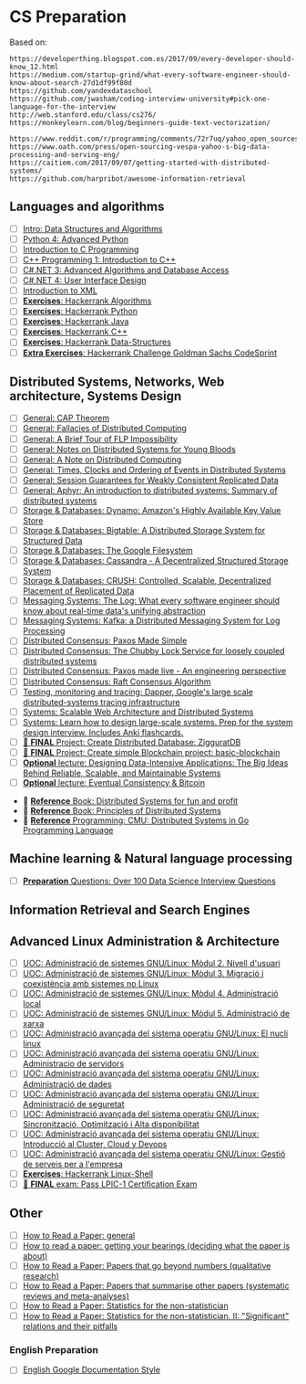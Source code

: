 # CS Preparation

Based on:
```
https://developerthing.blogspot.com.es/2017/09/every-developer-should-know_12.html
https://medium.com/startup-grind/what-every-software-engineer-should-know-about-search-27d1df99f80d
https://github.com/yandexdataschool
https://github.com/jwasham/coding-interview-university#pick-one-language-for-the-interview
http://web.stanford.edu/class/cs276/
https://monkeylearn.com/blog/beginners-guide-text-vectorization/

https://www.reddit.com/r/programming/comments/72r7uq/yahoo_open_sources_its_search_engine_vespa/
https://www.oath.com/press/open-sourcing-vespa-yahoo-s-big-data-processing-and-serving-eng/
https://caitiem.com/2017/09/07/getting-started-with-distributed-systems/
https://github.com/harpribot/awesome-information-retrieval

```
  
## Languages and algorithms

- [ ] [Intro: Data Structures and Algorithms](http://archive.oreilly.com/oreillyschool/courses/data-structures-algorithms/index.html)
- [ ] [Python 4: Advanced Python](http://archive.oreilly.com/oreillyschool/courses/Python4/index.html)
- [ ] [Introduction to C Programming](http://archive.oreilly.com/oreillyschool/courses/c/index.html)
- [ ] [C++ Programming 1: Introduction to C++](http://archive.oreilly.com/oreillyschool/courses/cplusplus1/index.html)
- [ ] [C#.NET 3: Advanced Algorithms and Database Access](http://archive.oreilly.com/oreillyschool/courses/csharp3/index.html)
- [ ] [C#.NET 4: User Interface Design](http://archive.oreilly.com/oreillyschool/courses/csharp4/index.html)
- [ ] [Introduction to XML](http://archive.oreilly.com/oreillyschool/courses/introxml/index.html)
- [ ] [**Exercises**: Hackerrank Algorithms](https://www.hackerrank.com/domains/algorithms/warmup)
- [ ] [**Exercises**: Hackerrank Python](https://www.hackerrank.com/domains/python/py-introduction)
- [ ] [**Exercises**: Hackerrank Java](https://www.hackerrank.com/domains/java/java-introduction)
- [ ] [**Exercises**: Hackerrank C++](https://www.hackerrank.com/domains/cpp/cpp-introduction)
- [ ] [**Exercises**: Hackerrank Data-Structures](https://www.hackerrank.com/domains/data-structures/arrays)
- [ ] [**Extra Exercises**: Hackerrank Challenge Goldman Sachs CodeSprint](https://www.hackerrank.com/contests/gs-codesprint/challenges)

## Distributed Systems, Networks, Web architecture, Systems Design
- [ ] [General: CAP Theorem](http://ksat.me/a-plain-english-introduction-to-cap-theorem/)
- [ ] [General: Fallacies of Distributed Computing](https://en.wikipedia.org/wiki/Fallacies_of_distributed_computing)
- [ ] [General: A Brief Tour of FLP Impossibility](http://the-paper-trail.org/blog/a-brief-tour-of-flp-impossibility/)
- [ ] [General: Notes on Distributed Systems for Young Bloods](https://www.somethingsimilar.com/2013/01/14/notes-on-distributed-systems-for-young-bloods/)
- [ ] [General: A Note on Distributed Computing](http://citeseerx.ist.psu.edu/viewdoc/download?doi=10.1.1.41.7628&rep=rep1&type=pdf)
- [ ] [General: Times, Clocks and Ordering of Events in Distributed Systems](https://www.microsoft.com/en-us/research/publication/time-clocks-ordering-events-distributed-system/?from=http%3A%2F%2Fresearch.microsoft.com%2Fen-us%2Fum%2Fpeople%2Flamport%2Fpubs%2Ftime-clocks.pdf)
- [ ] [General: Session Guarantees for Weakly Consistent Replicated Data](http://www.cs.utexas.edu/~dahlin/Classes/GradOS/papers/SessionGuaranteesPDIS.pdf)
- [ ] [General: Aphyr: An introduction to distributed systems: Summary of distributed systems](https://github.com/aphyr/distsys-class)
- [ ] [Storage & Databases: Dynamo: Amazon's Highly Available Key Value Store](http://bnrg.eecs.berkeley.edu/~randy/Courses/CS294.F07/Dynamo.pdf)
- [ ] [Storage & Databases: Bigtable: A Distributed Storage System for Structured Data](http://static.googleusercontent.com/media/research.google.com/en//archive/bigtable-osdi06.pdf)
- [ ] [Storage & Databases: The Google Filesystem](http://static.googleusercontent.com/media/research.google.com/en/us/archive/gfs-sosp2003.pdf)
- [ ] [Storage & Databases: Cassandra - A Decentralized Structured Storage System](http://citeseerx.ist.psu.edu/viewdoc/download?doi=10.1.1.161.6751&rep=rep1&type=pdf)
- [ ] [Storage & Databases: CRUSH: Controlled, Scalable, Decentralized Placement of Replicated Data](https://www.ssrc.ucsc.edu/Papers/weil-sc06.pdf)
- [ ] [Messaging Systems: The Log: What every software engineer should know about real-time data's unifying abstraction](https://engineering.linkedin.com/distributed-systems/log-what-every-software-engineer-should-know-about-real-time-datas-unifying)
- [ ] [Messaging Systems: Kafka: a Distributed Messaging System for Log Processing](http://notes.stephenholiday.com/Kafka.pdf)
- [ ] [Distributed Consensus: Paxos Made Simple](https://www.microsoft.com/en-us/research/publication/paxos-made-simple/?from=http%3A%2F%2Fresearch.microsoft.com%2Fen-us%2Fum%2Fpeople%2Flamport%2Fpubs%2Fpaxos-simple.pdf)
- [ ] [Distributed Consensus: The Chubby Lock Service for loosely coupled distributed systems](http://static.googleusercontent.com/media/research.google.com/en//archive/chubby-osdi06.pdf)
- [ ] [Distributed Consensus: Paxos made live - An engineering perspective](https://research.google.com/archive/paxos_made_live.html)
- [ ] [Distributed Consensus: Raft Consensus Algorithm](https://raft.github.io/)
- [ ] [Testing, monitoring and tracing: Dapper, Google's large scale distributed-systems tracing infrastructure](http://static.googleusercontent.com/media/research.google.com/en//pubs/archive/36356.pdf) 
- [ ] [Systems: Scalable Web Architecture and Distributed Systems](http://www.aosabook.org/en/distsys.html)
- [ ] [Systems: Learn how to design large-scale systems. Prep for the system design interview. Includes Anki flashcards.](https://github.com/donnemartin/system-design-primer)
- [ ] [:punch: **FINAL** Project: Create Distributed Database: ZigguratDB](https://github.com/jepemo/zigguratdb)
- [ ] [:punch: **FINAL** Project: Create simple Blockchain project: basic-blockchain](https://github.com/jepemo/basic-blockchain)
- [ ] [**Optional** lecture: Designing Data-Intensive Applications: The Big Ideas Behind Reliable, Scalable, and Maintainable Systems](https://www.amazon.es/Designing-Data-Intensive-Applications-Reliable-Maintainable/dp/1449373321/ref=sr_1_1?ie=UTF8&qid=1507386946&sr=8-1&keywords=Designing+Data-Intensive+Applications%3A+The+Big+Ideas+Behind+Reliable%2C+Scalable%2C+and+Maintainable+Systems)
- [ ] [**Optional** lecture: Eventual Consistency & Bitcoin](https://disco.ethz.ch/courses/podc_allstars/lecture/chapter20.pdf)
- :closed_book: [**Reference** Book: Distributed Systems for fun and profit](http://book.mixu.net/distsys/)
- :closed_book: [**Reference** Book: Principles of Distributed Systems](https://disco.ethz.ch/courses/podc_allstars/lecture/podc.pdf)
- :closed_book: [**Reference** Programming:  CMU: Distributed Systems in Go Programming Language](http://www.cs.cmu.edu/~dga/15-440/F12/syllabus.html)

## Machine learning & Natural language processing

- [ ] [**Preparation** Questions: Over 100 Data Science Interview Questions](http://www.learndatasci.com/data-science-interview-questions)

## Information Retrieval and Search Engines

## Advanced Linux Administration & Architecture
- [ ] [UOC: Administració de sistemes GNU/Linux: Mòdul 2. Nivell d'usuari](http://openaccess.uoc.edu/webapps/o2/bitstream/10609/60687/2/Administraci%C3%B3%20de%20sistemes%20GNU_Linux_M%C3%B2dul2_Nivell%20d%27usuari.pdf)
- [ ] [UOC: Administració de sistemes GNU/Linux: Mòdul 3. Migració i coexistència amb sistemes no Linux](http://openaccess.uoc.edu/webapps/o2/bitstream/10609/60687/3/Administraci%C3%B3%20de%20sistemes%20GNU_Linux_M%C3%B2dul3_Migraci%C3%B3%20i%20coexist%C3%A8ncia%20amb%20sistemes%20no%20Linux.pdf)
- [ ] [UOC: Administració de sistemes GNU/Linux: Mòdul 4. Administració local](http://openaccess.uoc.edu/webapps/o2/bitstream/10609/60687/4/Administraci%C3%B3%20de%20sistemes%20GNU_Linux_M%C3%B2dul4_Administraci%C3%B3%20local.pdf)
- [ ] [UOC: Administració de sistemes GNU/Linux: Mòdul 5. Administració de xarxa](http://openaccess.uoc.edu/webapps/o2/bitstream/10609/60687/5/Administraci%C3%B3%20de%20sistemes%20GNU_Linux_M%C3%B2dul5_Administraci%C3%B3%20de%20xarxa.pdf)
- [ ] [UOC: Administració avançada del sistema operatiu GNU/Linux: El nucli linux](http://openaccess.uoc.edu/webapps/o2/bitstream/10609/60685/1/Administraci%C3%B3%20avan%C3%A7ada%20del%20sistema%20operatiu%20GNU_Linux_M%C3%B2dul1_El%20nucli%20Linux.pdf)
- [ ] [UOC: Administració avançada del sistema operatiu GNU/Linux: Administracio de servidors](http://openaccess.uoc.edu/webapps/o2/bitstream/10609/60685/2/Administraci%C3%B3%20avan%C3%A7ada%20del%20sistema%20operatiu%20GNU_Linux_M%C3%B2dul2_Administraci%C3%B3%20de%20servidors.pdf)
- [ ] [UOC: Administració avançada del sistema operatiu GNU/Linux: Administració de dades](http://openaccess.uoc.edu/webapps/o2/bitstream/10609/60685/3/Administraci%C3%B3%20avan%C3%A7ada%20del%20sistema%20operatiu%20GNU_Linux_M%C3%B2dul3_Administraci%C3%B3%20de%20dades.pdf)
- [ ] [UOC: Administració avançada del sistema operatiu GNU/Linux: Administració de seguretat](http://openaccess.uoc.edu/webapps/o2/bitstream/10609/60685/4/Administraci%C3%B3%20avan%C3%A7ada%20del%20sistema%20operatiu%20GNU_Linux_M%C3%B2dul4_Administraci%C3%B3%20de%20seguretat.pdf)
- [ ] [UOC: Administració avançada del sistema operatiu GNU/Linux: Sincronització, Optimització i Alta disponibilitat](http://openaccess.uoc.edu/webapps/o2/bitstream/10609/60685/5/Administraci%C3%B3%20avan%C3%A7ada%20del%20sistema%20operatiu%20GNU_Linux_M%C3%B2dul5_Sintonitzaci%C3%B3%2c%20optimitzaci%C3%B3%20i%20alta%20disponibilitat.pdf)
- [ ] [UOC: Administració avançada del sistema operatiu GNU/Linux: Introducció al Cluster, Cloud y Devops](http://openaccess.uoc.edu/webapps/o2/bitstream/10609/60685/6/Administraci%C3%B3%20avan%C3%A7ada%20del%20sistema%20operatiu%20GNU_Linux_M%C3%B2dul6_Introducci%C3%B3%20a%20Cl%C3%BAster%2c%20Cloud%20i%20DevOps.pdf)
- [ ] [UOC: Administració avançada del sistema operatiu GNU/Linux: Gestió de serveis per a l'empresa](http://openaccess.uoc.edu/webapps/o2/bitstream/10609/60685/7/Administraci%C3%B3%20avan%C3%A7ada%20del%20sistema%20operatiu%20GNU_Linux_M%C3%B2dul7_Gesti%C3%B3%20de%20serveis%20per%20a%20l%27empresa.pdf)
- [ ] [**Exercises**: Hackerrank Linux-Shell](https://www.hackerrank.com/domains/shell/bash)
- [ ] [:punch: **FINAL** exam: Pass LPIC-1 Certification Exam](http://www.lpi.org/our-certifications/lpic-1-overview?gclid=Cj0KCQjw9uHOBRDtARIsALtCa95vWMzPnL2g2LLcFOI1qoIgZ4SidDxnRG8O6AG-aeJdxwq8lP34s_YaApKPEALw_wcB)

## Other
- [ ] [How to Read a Paper: general](http://ccr.sigcomm.org/online/files/p83-keshavA.pdf)
- [ ] [How to read a paper: getting your bearings (deciding what the paper is about)](http://www.bmj.com/content/315/7102/243.full?ijkey=jNSEJgxehHAWQ&keytype=ref&siteid=bmjjournals)
- [ ] [How to Read a Paper: Papers that go beyond numbers (qualitative research)](http://www.bmj.com/content/315/7110/740.full?ijkey=Wkk2DwA2b9JpM&keytype=ref&siteid=bmjjournals)
- [ ] [How to Read a Paper: Papers that summarise other papers (systematic reviews and meta-analyses)](http://www.bmj.com/content/315/7109/672.full?ijkey=i4KrZYjNSaatI&keytype=ref&siteid=bmjjournals)
- [ ] [How to Read a Paper: Statistics for the non-statistician](http://www.bmj.com/content/315/7104/364.full?ijkey=612sZ7DoIiv7k&keytype=ref&siteid=bmjjournals)
- [ ] [How to Read a Paper: Statistics for the non-statistician. II: "Significant" relations and their pitfalls ](http://www.bmj.com/content/315/7105/422.full?ijkey=2zTSk1805z8AI&keytype=ref&siteid=bmjjournals)

### English Preparation
- [ ] [English Google Documentation Style](https://developers.google.com/style/)


